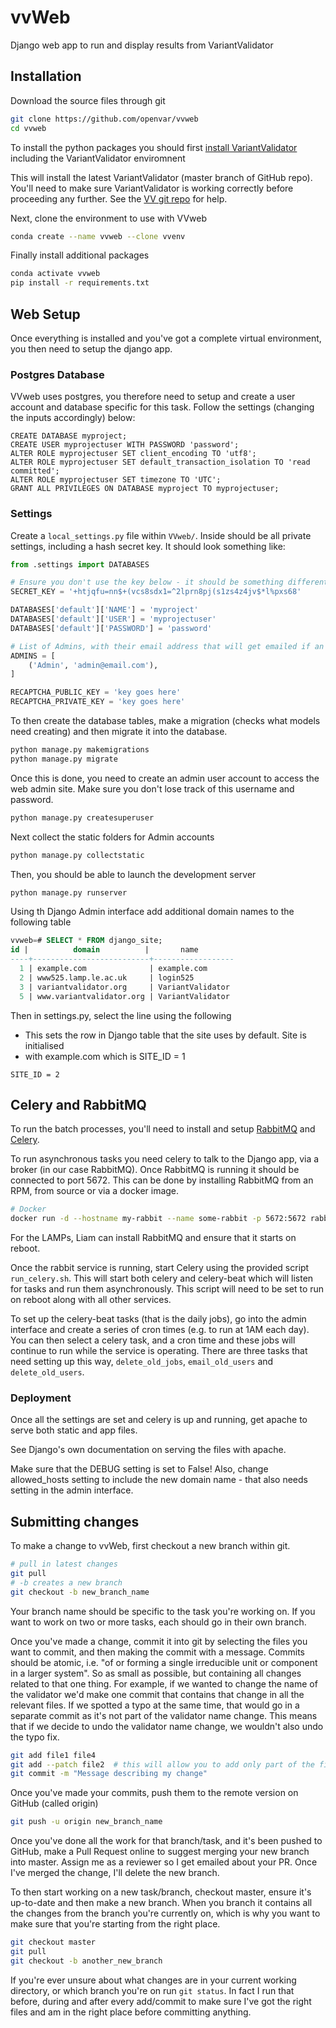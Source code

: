 # vvWeb

Django web app to run and display results from VariantValidator

## Installation

Download the source files through git

```bash
git clone https://github.com/openvar/vvweb
cd vvweb
```

To install the python packages you should first [install VariantValidator](https://github.com/openvar/variantValidator/blob/master/docs/INSTALLATION.md) including the VariantValidator enviromnent

This will install the latest VariantValidator (master branch of GitHub repo). You'll need to make sure VariantValidator is
working correctly before proceeding any further. See the [VV git repo](https://github.com/openvar/variantValidator) for help.


Next, clone the environment to use with VVweb
```bash
conda create --name vvweb --clone vvenv
```

Finally install additional packages
```bash
conda activate vvweb
pip install -r requirements.txt
```

## Web Setup

Once everything is installed and you've got a complete virtual environment, you then need to setup the django app.

### Postgres Database

VVweb uses postgres, you therefore need to setup and create a user account and database specific for this task.
Follow the settings (changing the inputs accordingly) below:

```postgresql
CREATE DATABASE myproject;
CREATE USER myprojectuser WITH PASSWORD 'password';
ALTER ROLE myprojectuser SET client_encoding TO 'utf8';
ALTER ROLE myprojectuser SET default_transaction_isolation TO 'read committed';
ALTER ROLE myprojectuser SET timezone TO 'UTC';
GRANT ALL PRIVILEGES ON DATABASE myproject TO myprojectuser;
```

### Settings

Create a `local_settings.py` file within `VVweb/`. Inside should be all private settings, including a hash secret key. It should look something like:

```python
from .settings import DATABASES

# Ensure you don't use the key below - it should be something different!
SECRET_KEY = '+htjqfu=nn$+(vcs8sdx1=^2lprn8pj(s1zs4z4jv$*l%pxs68'

DATABASES['default']['NAME'] = 'myproject'
DATABASES['default']['USER'] = 'myprojectuser'
DATABASES['default']['PASSWORD'] = 'password'

# List of Admins, with their email address that will get emailed if an error is reported.
ADMINS = [
    ('Admin', 'admin@email.com'),
]

RECAPTCHA_PUBLIC_KEY = 'key goes here'
RECAPTCHA_PRIVATE_KEY = 'key goes here'

```

To then create the database tables, make a migration (checks what models need creating) and then migrate it into the database.

```bash
python manage.py makemigrations
python manage.py migrate
```

Once this is done, you need to create an admin user account to access the web admin site. Make sure you don't lose track
of this username and password.

```bash
python manage.py createsuperuser
```

Next collect the static folders for Admin accounts
```bash
python manage.py collectstatic
```

Then, you should be able to launch the development server

```bash
python manage.py runserver
```

Using th Django Admin interface add additional domain names to the following table

```sql
vvweb=# SELECT * FROM django_site;
id |          domain          |       name
----+--------------------------+------------------
  1 | example.com              | example.com
  2 | www525.lamp.le.ac.uk     | login525
  3 | variantvalidator.org     | VariantValidator
  5 | www.variantvalidator.org | VariantValidator
```
Then in settings.py, select the line using the following 
- This sets the row in Django table that the site uses by default. Site is initialised 
- with example.com which is SITE_ID = 1

`SITE_ID = 2`

## Celery and RabbitMQ

To run the batch processes, you'll need to install and setup [RabbitMQ](https://www.rabbitmq.com/download.html) and [Celery](http://docs.celeryproject.org/en/latest/index.html).

To run asynchronous tasks you need celery to talk to the Django app, via a broker (in our case RabbitMQ).
Once RabbitMQ is running it should be connected to port 5672. This can be done by installing RabbitMQ from an RPM, from source or via a docker image.

```bash
# Docker 
docker run -d --hostname my-rabbit --name some-rabbit -p 5672:5672 rabbitmq
```

For the LAMPs, Liam can install RabbitMQ and ensure that it starts on reboot.

Once the rabbit service is running, start Celery using the provided script `run_celery.sh`. 
This will start both celery and celery-beat which will listen for tasks and run them asynchronously.
This script will need to be set to run on reboot along with all other services.

To set up the celery-beat tasks (that is the daily jobs), go into the admin interface and create a series of cron times (e.g. to run at 1AM each day).
You can then select a celery task, and a cron time and these jobs will continue to run while the service is operating.
There are three tasks that need setting up this way, `delete_old_jobs`, `email_old_users` and `delete_old_users`. 

### Deployment

Once all the settings are set and celery is up and running, get apache to serve both static and app files.

See Django's own documentation on serving the files with apache.
 
Make sure that the DEBUG setting
is set to False! Also, change allowed_hosts setting to include the new domain name - that also needs setting in the admin interface.

## Submitting changes

To make a change to vvWeb, first checkout a new branch within git.

```bash
# pull in latest changes
git pull
# -b creates a new branch
git checkout -b new_branch_name
```

Your branch name should be specific to the task you're working on. If you want to work on two or more tasks, each should go in their own branch.

Once you've made a change, commit it into git by selecting the files you want to commit, and then making the commit with a message.
Commits should be atomic, i.e. "of or forming a single irreducible unit or component in a larger system". So as small as possible, but containing all changes
related to that one thing. For example, if we wanted to change the name of the validator we'd make one commit that contains that change in all the relevant files. 
If we spotted a typo at the same time, that would go in a separate commit as it's not part of the validator name change.
This means that if we decide to undo the validator name change, we wouldn't also undo the typo fix.

```bash
git add file1 file4
git add --patch file2  # this will allow you to add only part of the file
git commit -m "Message describing my change"
```

Once you've made your commits, push them to the remote version on GitHub (called origin)

```bash
git push -u origin new_branch_name
```

Once you've done all the work for that branch/task, and it's been pushed to GitHub, make a Pull Request
online to suggest merging your new branch into master. Assign me as a reviewer so I get emailed about your PR. Once I've merged the change,
I'll delete the new branch.

To then start working on a new task/branch, checkout master, ensure it's up-to-date and then make a new branch.
When you branch it contains all the changes from the branch you're currently on, which is why you want to make sure
that you're starting from the right place.

```bash
git checkout master
git pull
git checkout -b another_new_branch
```

If you're ever unsure about what changes are in your current working directory, or
which branch you're on run `git status`. In fact I run that before, during and after every
add/commit to make sure I've got the right files and am in the right place before committing anything.
